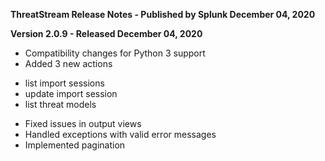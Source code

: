**ThreatStream Release Notes - Published by Splunk December 04, 2020**


**Version 2.0.9 - Released December 04, 2020**

* Compatibility changes for Python 3 support
* Added 3 new actions
+ list import sessions
+ update import session
+ list threat models
* Fixed issues in output views
* Handled exceptions with valid error messages
* Implemented pagination
